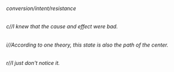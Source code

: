 ###### _conversion/intent/resistance_ ######
###### _c//I knew that the cause and effect were bad._ ######
###### _i//According to one theory, this state is also the path of the center._ ######
###### _r//I just don't notice it._ ######
